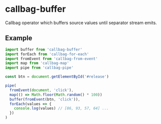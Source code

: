 # callbag-buffer

Callbag operator which buffers source values until separator stream emits.

## Example

```js
import buffer from 'callbag-buffer'
import forEach from 'callbag-for-each'
import fromEvent from 'callbag-from-event'
import map from 'callbag-map'
import pipe from 'callbag-pipe'

const btn = document.getElementById('#release')

pipe(
  fromEvent(document, 'click'),
  map(() => Math.floor(Math.random() * 100))
  buffer(fromEvent(btn, 'click')),
  forEach(values => {
  	console.log(values) // [86, 93, 57, 64] ...
  })
)
```
